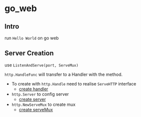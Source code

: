 # go_web

## Intro
run `Hello World` on go web

## Server Creation
use `ListenAndServe(port, ServeMux)`

`http.HandleFunc` will transfer to a Handler with the method.
- To create with `http.Handle` need to realise `ServeHTTP` interface
    - [create handler](src/webapp/chapter02/web01/main.go)
- `http.Server` to config server
    - [create server](src/webapp/chapter02/web02/main.go)
- `http.NewServeMux` to create mux
    - [create serveMux](src/webapp/chapter02/web03/main.go)
